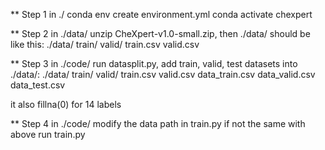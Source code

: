 ** Step 1
in ./
conda env create environment.yml
conda activate chexpert

** Step 2
in ./data/
unzip CheXpert-v1.0-small.zip, then ./data/ should be like this:
./data/ train/
		valid/
		train.csv
		valid.csv

** Step 3
in ./code/
run datasplit.py, add train, valid, test datasets into ./data/:
./data/ train/
		valid/
		train.csv
		valid.csv
		data_train.csv
		data_valid.csv
		data_test.csv

it also fillna(0) for 14 labels 

** Step 4
in ./code/
modify the data path in train.py if not the same with above
run train.py


